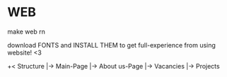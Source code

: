 # WEB
make web rn

download FONTS and INSTALL THEM
to get full-experience from using website! <3

+< Structure
|-> Main-Page
|-> About us-Page
|-> Vacancies
|-> Projects
